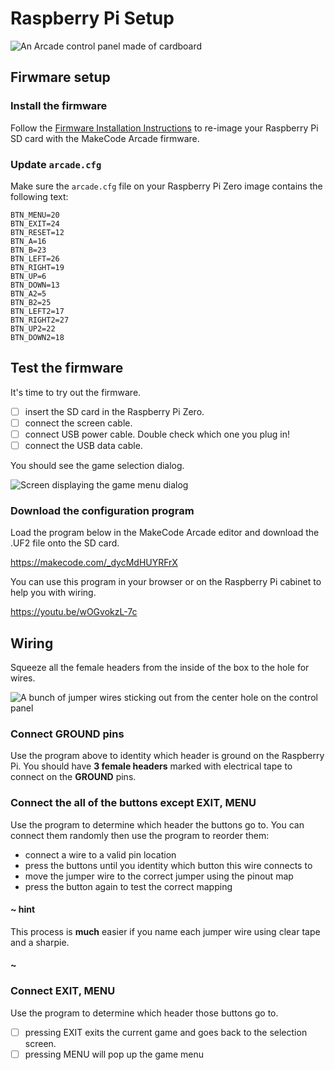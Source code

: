 # Raspberry Pi Setup

![An Arcade control panel made of cardboard](/static/hardware/raspberry-pi/cardboard-control-panel/pisetup.jpg)

## Firwmare setup

### Install the firmware

Follow the [Firmware Installation Instructions](https://learn.adafruit.com/makecode-arcade-with-raspberry-pi-zero/firmware#firmware-3-1)
to re-image your Raspberry Pi SD card with the MakeCode Arcade firmware.

### Update ``arcade.cfg``

Make sure the ``arcade.cfg`` file on your Raspberry Pi Zero image contains the following text:

```
BTN_MENU=20
BTN_EXIT=24
BTN_RESET=12
BTN_A=16
BTN_B=23
BTN_LEFT=26
BTN_RIGHT=19
BTN_UP=6
BTN_DOWN=13
BTN_A2=5
BTN_B2=25
BTN_LEFT2=17
BTN_RIGHT2=27
BTN_UP2=22
BTN_DOWN2=18
```

## Test the firmware

It's time to try out the firmware.

- [ ] insert the SD card in the Raspberry Pi Zero.
- [ ] connect the screen cable.
- [ ] connect USB power cable. Double check which one you plug in!
- [ ] connect the USB data cable.

You should see the game selection dialog.

![Screen displaying the game menu dialog](/static/hardware/raspberry-pi/cardboard-control-panel/gamemenu.jpg)

### Download the configuration program

Load the program below in the MakeCode Arcade editor and download the .UF2 file onto the
SD card.

https://makecode.com/_dycMdHUYRFrX

You can use this program in your browser or on the Raspberry Pi cabinet to help you with wiring.

https://youtu.be/wOGvokzL-7c


## Wiring

Squeeze all the female headers from the inside of the box to the hole for wires.

![A bunch of jumper wires sticking out from the center hole on the control panel](/static/hardware/raspberry-pi/cardboard-control-panel/cable-stick.jpg)

### Connect GROUND pins

Use the program above to identity which header is ground on the Raspberry Pi. 
You should have **3 female headers** marked with electrical tape to connect on the **GROUND**
pins.

### Connect the all of the buttons except EXIT, MENU

Use the program to determine which header the buttons go to. You can connect them randomly then use the program to reorder them:

* connect a wire to a valid pin location
* press the buttons until you identity which button this wire connects to
* move the jumper wire to the correct jumper using the pinout map
* press the button again to test the correct mapping

#### ~ hint

This process is **much** easier if you name each jumper wire using clear tape and a sharpie.

#### ~

### Connect EXIT, MENU

Use the program to determine which header those buttons go to.

- [ ] pressing EXIT exits the current game and goes back to the selection screen.
- [ ] pressing MENU will pop up the game menu
